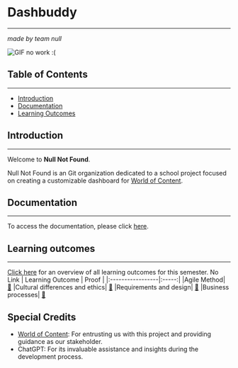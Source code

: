 
# Dashbuddy
***
*made by team null*

![GIF no work :(](https://armory.visualsoldiers.com/wp-content/uploads/2020/10/ezgif.com-gif-maker.gif)

## Table of Contents
***
- [Introduction](#introduction)
- [Documentation](#documentation)
- [Learning Outcomes](#learning-outcomes)

## Introduction
***
Welcome to **Null Not Found**.

Null Not Found is an Git organization dedicated to a school project focused on creating a customizable dashboard for [World of Content](https://worldofcontent.com/en-gb/).

## Documentation
***
To access the documentation, please click [here](https://github.com/Null-Not-Found/DashBuddy-Documentation).

## Learning outcomes
***
[Click here]() for an overview of all learning outcomes for this semester. No Link
| Learning Outcome | Proof |
|:-----------------|:-----:|
|Agile Method| [🔗]()
|Cultural differences and ethics| [🔗]()
|Requirements and design| [🔗]()
|Business processes| [🔗]()

## Special Credits

  + [World of Content](https://worldofcontent.com/en-gb/): For entrusting us with this project and providing guidance as our stakeholder.
  + ChatGPT: For its invaluable assistance and insights during the development process.
